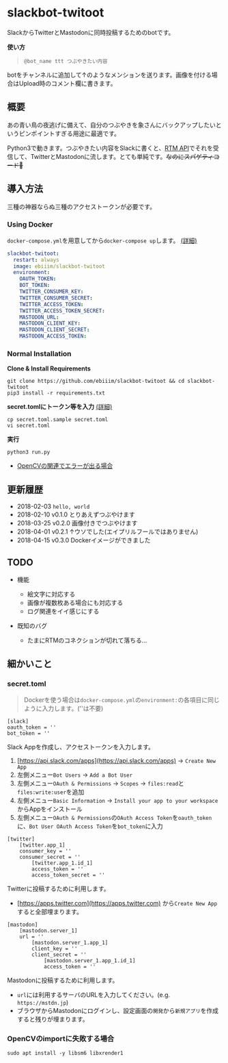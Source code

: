 # slackbot-twitoot
SlackからTwitterとMastodonに同時投稿するためのbotです。

**使い方**
> `@bot_name ttt つぶやきたい内容`

botをチャンネルに追加して↑のようなメンションを送ります。画像を付ける場合はUpload時のコメント欄に書きます。

## 概要
あの青い鳥の夜逃げに備えて、自分のつぶやきを象さんにバックアップしたいというピンポイントすぎる用途に最適です。

Python3で動きます。つぶやきたい内容をSlackに書くと、[RTM API](https://api.slack.com/rtm)でそれを受信して、TwitterとMastodonに流します。とても単純です。~~なのにスパゲティコード🍝~~

## 導入方法
三種の神器ならぬ三種のアクセストークンが必要です。

### Using Docker

`docker-compose.yml`を用意してから`docker-compose up`します。 [(詳細)](#secret.toml)

```docker-compose.yml
slackbot-twitoot:
  restart: always
  image: ebiiim/slackbot-twitoot
  environment:
    OAUTH_TOKEN:
    BOT_TOKEN:
    TWITTER_CONSUMER_KEY:
    TWITTER_CONSUMER_SECRET:
    TWITTER_ACCESS_TOKEN:
    TWITTER_ACCESS_TOKEN_SECRET:
    MASTODON_URL:
    MASTODON_CLIENT_KEY:
    MASTODON_CLIENT_SECRET:
    MASTODON_ACCESS_TOKEN:
```

### Normal Installation

**Clone & Install Requirements**
```
git clone https://github.com/ebiiim/slackbot-twitoot && cd slackbot-twitoot
pip3 install -r requirements.txt
```

**secret.tomlにトークン等を入力** [(詳細)](#secret.toml)
```
cp secret.toml.sample secret.toml
vi secret.toml
```

**実行**
```
python3 run.py
```

- [OpenCVの関連でエラーが出る場合](#opencv)

## 更新履歴
- 2018-02-03 `hello, world`
- 2018-02-10 v0.1.0 とりあえずつぶやけます
- 2018-03-25 v0.2.0 画像付きでつぶやけます
- 2018-04-01 v0.2.1 ↑ウソでした(エイプリルフールではありません)
- 2018-04-15 v0.3.0 Dockerイメージができました

## TODO
- 機能
    - 絵文字に対応する
    - 画像が複数枚ある場合にも対応する
    - ログ関連をイイ感じにする

- 既知のバグ
    - たまにRTMのコネクションが切れて落ちる...

## 細かいこと

### <a name="secret.toml"> secret.toml
> Dockerを使う場合は`docker-compose.yml`の`environment:`の各項目に同じように入力します。(''は不要)

```
[slack]
oauth_token = ''
bot_token = ''
```
Slack Appを作成し、アクセストークンを入力します。
1. [https://api.slack.com/apps](https://api.slack.com/apps) -> `Create New App`
1. 左側メニュー`Bot Users` -> `Add a Bot User`
1. 左側メニュー`OAuth & Permissions` -> `Scopes` -> `files:read`と`files:write:user`を追加
1. 左側メニュー`Basic Information` -> `Install your app to your workspace` からAppをインストール
1. 左側メニュー`OAuth & Permissions`の`OAuth Access Token`を`oauth_token`に、`Bot User OAuth Access Token`を`bot_token`に入力

```
[twitter]
    [twitter.app_1]
    consumer_key = ''
    consumer_secret = ''
        [twitter.app_1.id_1]
        access_token = ''
        access_token_secret = ''
```
Twitterに投稿するために利用します。
- [https://apps.twitter.com](https://apps.twitter.com) から`Create New App`すると全部埋まります。

```
[mastodon]
    [mastodon.server_1]
    url = ''
        [mastodon.server_1.app_1]
        client_key = ''
        client_secret = ''
            [mastodon.server_1.app_1.id_1]
            access_token = ''
```
Mastodonに投稿するために利用します。
- `url`には利用するサーバのURLを入力してください。(e.g. `https://mstdn.jp`)
- ブラウザからMastodonにログインし、設定画面の`開発`から`新規アプリ`を作成すると残りが埋まります。

### <a name="opencv"> OpenCVのimportに失敗する場合
```
sudo apt install -y libsm6 libxrender1
```
